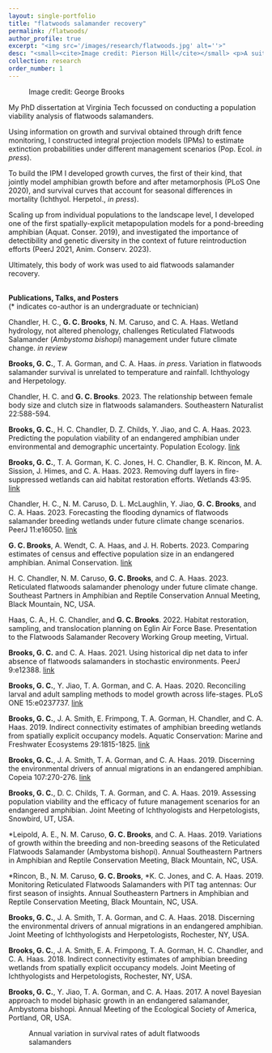 ```yaml
---
layout: single-portfolio
title: "flatwoods salamander recovery"
permalink: /flatwoods/
author_profile: true
excerpt: "<img src='/images/research/flatwoods.jpg' alt=''>"
desc: "<small><cite>Image credit: Pierson Hill</cite></small> <p>A suite of demographic models to inform the management of a federally endangered amphibian</p>"
collection: research
order_number: 1
---
```


<figure class="align-right">
  <img src="{{ site.url }}{{ site.baseurl }}/images/research/flatwoods_profile.jpg" alt="">
  <figcaption>Image credit: George Brooks</figcaption>
</figure> 

My PhD dissertation at Virginia Tech focussed on conducting a population viability analysis of flatwoods salamanders. 

Using information on growth and survival obtained through drift fence monitoring, I constructed integral projection models (IPMs) to estimate extinction probabilities under different management scenarios (Pop. Ecol. _in press_).

To build the IPM I developed growth curves, the first of their kind, that jointly model amphibian growth before and after metamorphosis (PLoS One 2020), and survival curves that account for seasonal differences in mortality (Ichthyol. Herpetol., _in press_). 

Scaling up from individual populations to the landscape level, I developed one of the first spatially-explicit metapopulation models for a pond-breeding amphibian (Aquat. Conser. 2019), and investigated the importance of detectibility and genetic diversity in the context of future reintroduction efforts (PeerJ 2021, Anim. Conserv. 2023).

Ultimately, this body of work was used to aid flatwoods salamander recovery. 
<br>
<br>

**Publications, Talks, and Posters**\
(* indicates co-author is an undergraduate or technician)

Chandler, H. C., **G. C. Brooks**, N. M. Caruso, and C. A. Haas. Wetland hydrology, not altered phenology, challenges Reticulated Flatwoods Salamander (_Ambystoma bishopi_) management under future climate change. _in review_

**Brooks, G. C.**, T. A. Gorman, and C. A. Haas. _in press_. Variation in flatwoods salamander survival is unrelated to temperature and rainfall. Ichthyology and Herpetology.

Chandler, H. C. and **G. C. Brooks**. 2023. The relationship between female body size and clutch size in flatwoods salamanders. Southeastern Naturalist 22:588-594.

**Brooks, G. C.**, H. C. Chandler, D. Z. Childs, Y. Jiao, and C. A. Haas. 2023. Predicting the population viability of an endangered amphibian under environmental and demographic uncertainty. Population Ecology. [link](http://doi.org/10.1002/1438-390X.12172)

**Brooks, G. C.**, T. A. Gorman, K. C. Jones, H. C. Chandler, B. K. Rincon, M. A. Sission, J. Himes, and C. A. Haas. 2023. Removing duff layers in fire-suppressed wetlands can aid habitat restoration efforts. Wetlands 43:95. [link](https://doi.org/10.1007/s13157-023-01739-7)

Chandler, H. C., N. M. Caruso, D. L. McLaughlin, Y. Jiao, **G. C. Brooks**, and C. A. Haas. 2023. Forecasting the flooding dynamics of flatwoods salamander breeding wetlands under future climate change scenarios. PeerJ 11:e16050. [link](https://doi.org/10.7717/peerj.16050)

**G. C. Brooks**, A. Wendt, C. A. Haas, and J. H. Roberts. 2023. Comparing estimates of census and effective population size in an endangered amphibian. Animal Conservation. [link](https://doi.org/10.1111/acv.12871)

H. C. Chandler, N. M. Caruso, **G. C. Brooks**, and C. A. Haas. 2023. Reticulated flatwoods salamander phenology under future climate change. Southeast Partners in Amphibian and Reptile Conservation Annual Meeting, Black Mountain, NC, USA.

Haas, C. A., H. C. Chandler, and **G. C. Brooks**. 2022. Habitat restoration, sampling, and translocation planning on Eglin Air Force Base. Presentation to the Flatwoods Salamander Recovery Working Group meeting, Virtual.

**Brooks, G. C.** and C. A. Haas. 2021. Using historical dip net data to infer absence of flatwoods salamanders in stochastic environments. PeerJ 9:e12388. [link](https://doi.org/10.7717/peerj.12388)

**Brooks, G. C.**, Y. Jiao, T. A. Gorman, and C. A. Haas. 2020. Reconciling larval and adult sampling methods to model growth across life-stages. PLoS ONE 15:e0237737. [link](https://doi.org/10.1371/journal.pone.0237737)

**Brooks, G. C.**, J. A. Smith, E. Frimpong, T. A. Gorman, H. Chandler, and C. A. Haas. 2019. Indirect connectivity estimates of amphibian breeding wetlands from spatially explicit occupancy models. Aquatic Conservation: Marine and Freshwater Ecosystems 29:1815-1825. [link](https://doi.org/10.1002/aqc.3190)

**Brooks, G. C.**, J. A. Smith, T. A. Gorman, and C. A. Haas. 2019. Discerning the environmental drivers of annual migrations in an endangered amphibian. Copeia 107:270-276. [link](https://doi.org/10.1643/CH-18-068)

**Brooks, G. C.**, D. C. Childs, T. A. Gorman, and C. A. Haas. 2019. Assessing population viability and the efficacy of future management scenarios for an endangered amphibian. Joint Meeting of Ichthyologists and Herpetologists, Snowbird, UT, USA.

*Leipold, A. E., N. M. Caruso, **G. C. Brooks**, and C. A. Haas. 2019. Variations of growth within the breeding and non-breeding seasons of the Reticulated Flatwoods Salamander (Ambystoma bishopi). Annual Southeastern Partners in Amphibian and Reptile Conservation Meeting, Black Mountain, NC, USA.

*Rincon, B., N. M. Caruso, **G. C. Brooks**, *K. C. Jones, and C. A. Haas. 2019. Monitoring Reticulated Flatwoods Salamanders with PIT tag antennas: Our first season of insights. Annual Southeastern Partners in Amphibian and Reptile Conservation Meeting, Black Mountain, NC, USA.

**Brooks, G. C.**, J. A. Smith, T. A. Gorman, and C. A. Haas. 2018. Discerning the environmental drivers of annual migrations in an endangered amphibian. Joint Meeting of Ichthyologists and Herpetologists, Rochester, NY, USA.

**Brooks, G. C.**, J. A. Smith, E. A. Frimpong, T. A. Gorman, H. C. Chandler, and C. A. Haas. 2018. Indirect connectivity estimates of amphibian breeding wetlands from spatially explicit occupancy models. Joint Meeting of Ichthyologists and Herpetologists, Rochester, NY, USA.

**Brooks, G. C.**, Y. Jiao, T. A. Gorman, and C. A. Haas. 2017. A novel Bayesian approach to model biphasic growth in an endangered salamander, Ambystoma bishopi. Annual Meeting of the Ecological Society of America, Portland, OR, USA.

<figure>
  <img src="{{ site.url }}{{ site.baseurl }}/images/research/survival.jpg" alt="">
  <figcaption>Annual variation in survival rates of adult flatwoods salamanders</figcaption>
</figure> 
